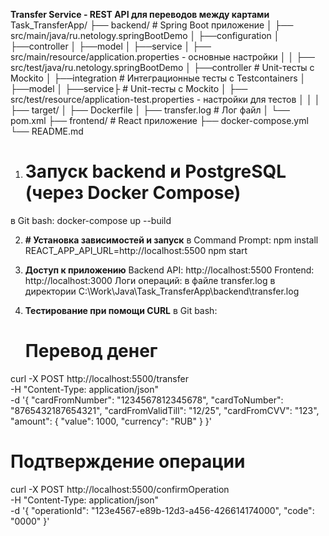 **Transfer Service - REST API для переводов между картами**
Task_TransferApp/
├── backend/                 # Spring Boot приложение
│   ├── src/main/java/ru.netology.springBootDemo
│           ├──configuration
│           ├──controller
│           ├──model
│           ├──service
│   ├── src/main/resource/application.properties - основные настройки
│
│   ├── src/test/java/ru.netology.springBootDemo
│           ├──controller    # Unit-тесты с Mockito
│           ├──integration   # Интеграционные тесты с Testcontainers
│           ├──model
│           ├──service├      # Unit-тесты с Mockito
│   ├── src/test/resource/application-test.properties - настройки для тестов
│   │
│   ├── target/
│   ├── Dockerfile
│   ├── transfer.log        # Лог файл
│   └── pom.xml
├── frontend/               # React приложение
├── docker-compose.yml
└── README.md

1. # Запуск backend и PostgreSQL (через Docker Compose)
в Git bash:
docker-compose up --build

2. **# Установка зависимостей и запуск**
в Command Prompt:
npm install
REACT_APP_API_URL=http://localhost:5500 npm start

3. **Доступ к приложению**
Backend API: http://localhost:5500
Frontend: http://localhost:3000
Логи операций: в файле transfer.log в директории C:\Work\Java\Task_TransferApp\backend\transfer.log

4. **Тестирование при помощи CURL**
   в Git bash:
   # Перевод денег
curl -X POST http://localhost:5500/transfer \
  -H "Content-Type: application/json" \
  -d '{
    "cardFromNumber": "1234567812345678",
    "cardToNumber": "8765432187654321",
    "cardFromValidTill": "12/25",
    "cardFromCVV": "123",
    "amount": {
      "value": 1000,
      "currency": "RUB"
    }
  }'

# Подтверждение операции
curl -X POST http://localhost:5500/confirmOperation \
  -H "Content-Type: application/json" \
  -d '{
    "operationId": "123e4567-e89b-12d3-a456-426614174000",
    "code": "0000"
  }'
